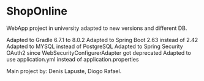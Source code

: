 # ShopOnline
WebApp project in university adapted to new versions and different DB.

Adapted to Gradle 6.7.1 to 8.0.2 
Adapted to Spring Boot 2.63 instead of 2.42
Adapted to MYSQL instead of PostgreSQL
Adapted to Spring Security OAuth2 since WebSecurityConfigurerAdapter got deprecated
Adapted to use application.yml instead of application.properties

Main project by: Denis Lapuste, Diogo Rafael.
